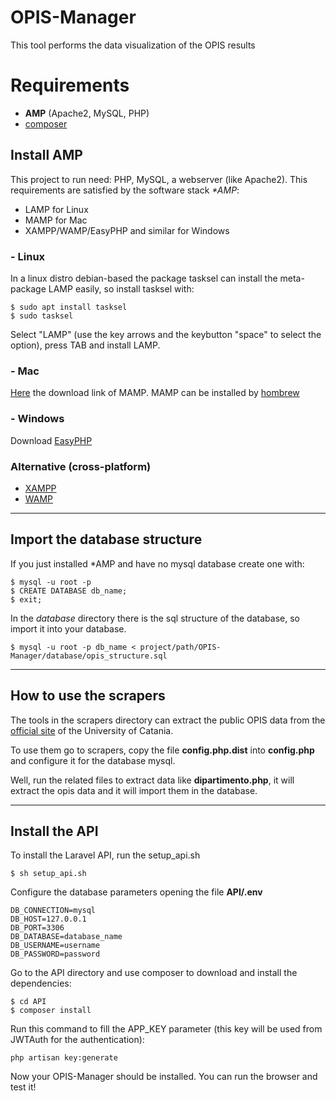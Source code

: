 # OPIS-Manager
This tool performs the data visualization of the OPIS results

# Requirements

- **AMP** (Apache2, MySQL, PHP)
- [composer](https://getcomposer.org/doc/00-intro.md)


## Install AMP

This project to run need: PHP, MySQL, a webserver (like Apache2).
This requirements are satisfied by the software stack *\*AMP*:

- LAMP for Linux
- MAMP for Mac
- XAMPP/WAMP/EasyPHP and similar for Windows

### -  Linux

In a linux distro debian-based the package tasksel can install the meta-package LAMP easily, so install tasksel with:
```
$ sudo apt install tasksel
$ sudo tasksel
```

Select "LAMP" (use the key arrows and the keybutton "space" to select the option), press TAB and install LAMP.

### - Mac

[Here](https://www.mamp.info/en/downloads/) the download link of MAMP.
MAMP can be installed by [hombrew](https://gist.github.com/alanthing/4089298)

### - Windows

Download [EasyPHP](http://www.easyphp.org/download.php)

### Alternative (cross-platform)
- [XAMPP](https://www.apachefriends.org/download.html)
- [WAMP](http://www.wampserver.com/en/)


--- 

## Import the database structure

If you just installed *AMP and have no mysql database create one with:
```
$ mysql -u root -p
$ CREATE DATABASE db_name;
$ exit;
```

In the *database* directory there is the sql structure of the database, so import it into your database.

```
$ mysql -u root -p db_name < project/path/OPIS-Manager/database/opis_structure.sql
```

--- 

## How to use the scrapers

The tools in the scrapers directory can extract the public OPIS data from the [official site](http://www.rett.unict.it/nucleo/val_did/anno_1617/) of the University of Catania.

To use them go to scrapers, copy the file **config.php.dist** into **config.php** and configure it for the database mysql.

Well, run the related files to extract data like **dipartimento.php**, it will extract the opis data and it will import them in the database.

--- 

## Install the API

To install the Laravel API, run the setup_api.sh
```
$ sh setup_api.sh
```

Configure the database parameters opening the file **API/.env**


```
DB_CONNECTION=mysql
DB_HOST=127.0.0.1
DB_PORT=3306
DB_DATABASE=database_name
DB_USERNAME=username
DB_PASSWORD=password
```

Go to the API directory and use composer to download and install the dependencies:

```
$ cd API
$ composer install
```

Run this command to fill the APP_KEY parameter (this key will be used from JWTAuth for the authentication):
```
php artisan key:generate
```

Now your OPIS-Manager should be installed.
You can run the browser and test it!
